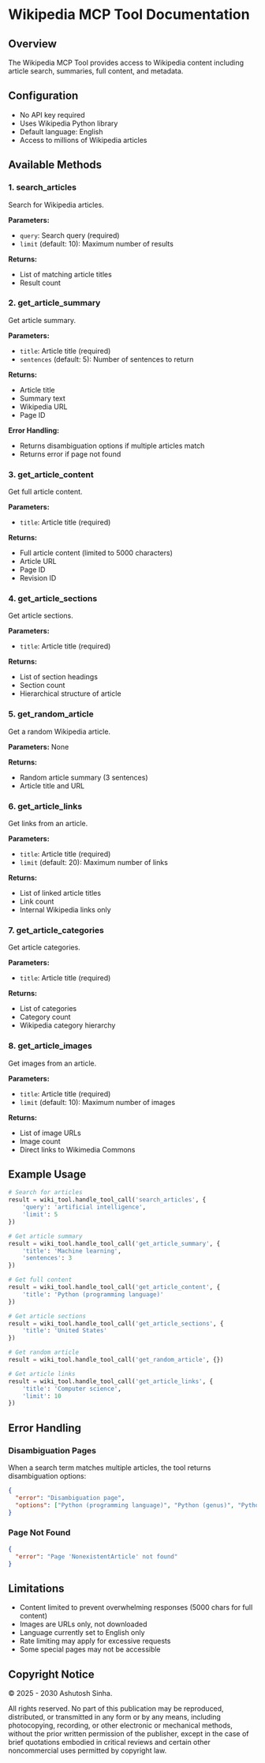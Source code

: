 # Wikipedia MCP Tool Documentation

## Overview
The Wikipedia MCP Tool provides access to Wikipedia content including article search, summaries, full content, and metadata.

## Configuration
- No API key required
- Uses Wikipedia Python library
- Default language: English
- Access to millions of Wikipedia articles

## Available Methods

### 1. search_articles
Search for Wikipedia articles.

**Parameters:**
- `query`: Search query (required)
- `limit` (default: 10): Maximum number of results

**Returns:**
- List of matching article titles
- Result count

### 2. get_article_summary
Get article summary.

**Parameters:**
- `title`: Article title (required)
- `sentences` (default: 5): Number of sentences to return

**Returns:**
- Article title
- Summary text
- Wikipedia URL
- Page ID

**Error Handling:**
- Returns disambiguation options if multiple articles match
- Returns error if page not found

### 3. get_article_content
Get full article content.

**Parameters:**
- `title`: Article title (required)

**Returns:**
- Full article content (limited to 5000 characters)
- Article URL
- Page ID
- Revision ID

### 4. get_article_sections
Get article sections.

**Parameters:**
- `title`: Article title (required)

**Returns:**
- List of section headings
- Section count
- Hierarchical structure of article

### 5. get_random_article
Get a random Wikipedia article.

**Parameters:**
None

**Returns:**
- Random article summary (3 sentences)
- Article title and URL

### 6. get_article_links
Get links from an article.

**Parameters:**
- `title`: Article title (required)
- `limit` (default: 20): Maximum number of links

**Returns:**
- List of linked article titles
- Link count
- Internal Wikipedia links only

### 7. get_article_categories
Get article categories.

**Parameters:**
- `title`: Article title (required)

**Returns:**
- List of categories
- Category count
- Wikipedia category hierarchy

### 8. get_article_images
Get images from an article.

**Parameters:**
- `title`: Article title (required)
- `limit` (default: 10): Maximum number of images

**Returns:**
- List of image URLs
- Image count
- Direct links to Wikimedia Commons

## Example Usage
```python
# Search for articles
result = wiki_tool.handle_tool_call('search_articles', {
    'query': 'artificial intelligence',
    'limit': 5
})

# Get article summary
result = wiki_tool.handle_tool_call('get_article_summary', {
    'title': 'Machine learning',
    'sentences': 3
})

# Get full content
result = wiki_tool.handle_tool_call('get_article_content', {
    'title': 'Python (programming language)'
})

# Get article sections
result = wiki_tool.handle_tool_call('get_article_sections', {
    'title': 'United States'
})

# Get random article
result = wiki_tool.handle_tool_call('get_random_article', {})

# Get article links
result = wiki_tool.handle_tool_call('get_article_links', {
    'title': 'Computer science',
    'limit': 10
})
```

## Error Handling

### Disambiguation Pages
When a search term matches multiple articles, the tool returns disambiguation options:
```json
{
  "error": "Disambiguation page",
  "options": ["Python (programming language)", "Python (genus)", "Python (mythology)"]
}
```

### Page Not Found
```json
{
  "error": "Page 'NonexistentArticle' not found"
}
```

## Limitations

- Content limited to prevent overwhelming responses (5000 chars for full content)
- Images are URLs only, not downloaded
- Language currently set to English only
- Rate limiting may apply for excessive requests
- Some special pages may not be accessible


## Copyright Notice

© 2025 - 2030 Ashutosh Sinha.

All rights reserved. No part of this publication may be reproduced, distributed, or transmitted in any form or by any means, including photocopying, recording, or other electronic or mechanical methods, without the prior written permission of the publisher, except in the case of brief quotations embodied in critical reviews and certain other noncommercial uses permitted by copyright law.